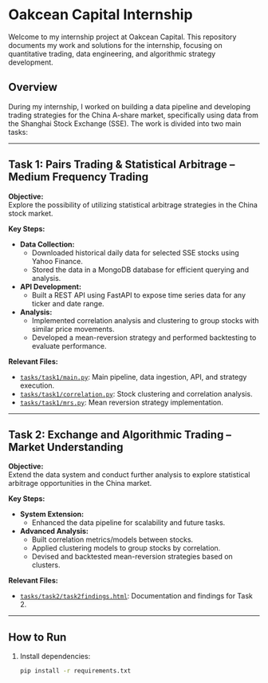 # Oakcean Capital Internship

Welcome to my internship project at Oakcean Capital. This repository documents my work and solutions for the internship, focusing on quantitative trading, data engineering, and algorithmic strategy development.

## Overview

During my internship, I worked on building a data pipeline and developing trading strategies for the China A-share market, specifically using data from the Shanghai Stock Exchange (SSE). The work is divided into two main tasks:

---

## Task 1: Pairs Trading & Statistical Arbitrage – Medium Frequency Trading

**Objective:**  
Explore the possibility of utilizing statistical arbitrage strategies in the China stock market.

**Key Steps:**
- **Data Collection:**  
  - Downloaded historical daily data for selected SSE stocks using Yahoo Finance.
  - Stored the data in a MongoDB database for efficient querying and analysis.
- **API Development:**  
  - Built a REST API using FastAPI to expose time series data for any ticker and date range.
- **Analysis:**  
  - Implemented correlation analysis and clustering to group stocks with similar price movements.
  - Developed a mean-reversion strategy and performed backtesting to evaluate performance.

**Relevant Files:**
- [`tasks/task1/main.py`](tasks/task1/main.py): Main pipeline, data ingestion, API, and strategy execution.
- [`tasks/task1/correlation.py`](tasks/task1/correlation.py): Stock clustering and correlation analysis.
- [`tasks/task1/mrs.py`](tasks/task1/mrs.py): Mean reversion strategy implementation.

---

## Task 2: Exchange and Algorithmic Trading – Market Understanding

**Objective:**  
Extend the data system and conduct further analysis to explore statistical arbitrage opportunities in the China market.

**Key Steps:**
- **System Extension:**  
  - Enhanced the data pipeline for scalability and future tasks.
- **Advanced Analysis:**  
  - Built correlation metrics/models between stocks.
  - Applied clustering models to group stocks by correlation.
  - Devised and backtested mean-reversion strategies based on clusters.

**Relevant Files:**
- [`tasks/task2/task2findings.html`](tasks/task2/task2findings.html): Documentation and findings for Task 2.

---

## How to Run

1. Install dependencies:
   ```sh
   pip install -r requirements.txt